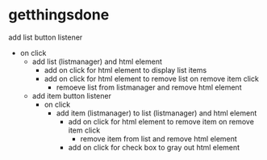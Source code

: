 # getthingsdone

add list button listener
- on click
  - add list (listmanager) and html element
    - add on click for html element to display list items
    - add on click for html element to remove list on remove item click
      - remoeve list from listmanager and remove html element
  - add item button listener
    - on click
      - add item (listmanager) to list (listmanager) and html element
        - add on click for html element to remove item on remove item click
          - remove item from list and remove html element
        - add on click for check box to gray out html element
